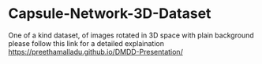# Capsule-Network-3D-Dataset
One of a kind dataset, of images rotated in 3D space with plain background
<br>please follow this link for a detailed explaination<br>
https://preethamalladu.github.io/DMDD-Presentation/
